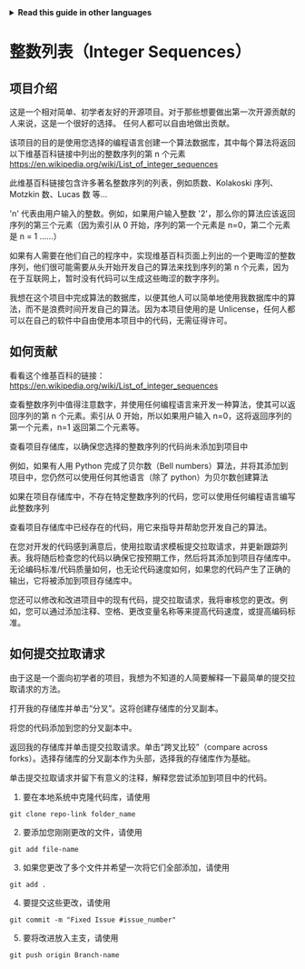 
<!-- Do not translate this -->
<details>
<summary>
<strong> Read this guide in other languages </strong>
</summary>
    <ul>
	    <li><a href="https://github.com/Twiggecode/Integer-Sequences/blob/main/README%20Translations/README_AR.md"> Arabic </a></li>
		<li><a href="https://github.com/Twiggecode/Integer-Sequences/blob/main/README%20Translations/README_CN.md"> Chinese </a></li>
		<li><a href="https://github.com/Twiggecode/Integer-Sequences/blob/main/README.md"> English </a></li>
        <li><a href="https://github.com/Twiggecode/Integer-Sequences/blob/main/README%20Translations/README_FR.md"> French </a></li>
        <li><a href="https://github.com/Twiggecode/Integer-Sequences/blob/main/README%20Translations/README_DE.md"> German </a></li>
		<li><a href="https://github.com/Twiggecode/Integer-Sequences/blob/main/README%20Translations/README_HINDI.md"> Hindi </a></li>
        <li><a href="https://github.com/Twiggecode/Integer-Sequences/blob/main/README%20Translations/README_ID.md"> Indonesian </a></li>
        <li><a href="https://github.com/Twiggecode/Integer-Sequences/blob/main/README%20Translations/README_IT.md"> Italian </a></li>
        <li><a href="https://github.com/Twiggecode/Integer-Sequences/blob/main/README%20Translations/README_KR.md"> Korean </a></li>
        <li><a href="https://github.com/Twiggecode/Integer-Sequences/blob/main/README%20Translations/README_PT.md"> Portuguese </a></li>
        <li><a href="https://github.com/Twiggecode/Integer-Sequences/blob/main/README%20Translations/README_RO.md"> Romanian </a></li>
        <li><a href="https://github.com/Twiggecode/Integer-Sequences/blob/main/README%20Translations/README_RU.md"> Russian </a></li>
        <li><a href="https://github.com/Twiggecode/Integer-Sequences/blob/main/README%20Translations/README_ES.md"> Spanish </a></li>
        <li><a href="https://github.com/Twiggecode/Integer-Sequences/blob/main/README%20Translations/README_AF.md"> Afrikaans </a></li>
        <li><a href="https://github.com/Twiggecode/Integer-Sequences/blob/main/README%20Translations/README_EL.md"> Greek - Ελληνικά </a></li>
        <li><a href="https://github.com/Twiggecode/Integer-Sequences/blob/main/README%20Translations/README_JP.md"> Japanese - 日本語 </a></li>
        <li><a href="https://github.com/Twiggecode/Integer-Sequences/blob/main/README%20Translations/README_NL.md"> Dutch - Nederlands </a></li>
        <li><a href="https://github.com/Twiggecode/Integer-Sequences/blob/main/README%20Translations/README_SW.md"> Swahili - Kiswahili </a></li>
	</ul> 
</details>
<!-- Do not translate this -->

# 整数列表（Integer Sequences）

## 项目介绍

这是一个相对简单、初学者友好的开源项目。对于那些想要做出第一次开源贡献的人来说，这是一个很好的选择。
任何人都可以自由地做出贡献。

该项目的目的是使用您选择的编程语言创建一个算法数据库，其中每个算法将返回以下维基百科链接中列出的整数序列的第 n 个元素
https://en.wikipedia.org/wiki/List_of_integer_sequences

此维基百科链接包含许多著名整数序列的列表，例如质数、Kolakoski 序列、Motzkin 数、Lucas 数 等...

'n' 代表由用户输入的整数。例如，如果用户输入整数 '2'，那么你的算法应该返回序列的第三个元素（因为索引从 0 开始，序列的第一个元素是 n=0，第二个元素是 n = 1 ……）

如果有人需要在他们自己的程序中，实现维基百科页面上列出的一个更晦涩的整数序列，他们很可能需要从头开始开发自己的算法来找到序列的第 n 个元素，因为在于互联网上，暂时没有代码可以生成这些晦涩的数字序列。

我想在这个项目中完成算法的数据库，以便其他人可以简单地使用我数据库中的算法，而不是浪费时间开发自己的算法。因为本项目使用的是 Unlicense，任何人都可以在自己的软件中自由使用本项目中的代码，无需征得许可。

## 如何贡献

看看这个维基百科的链接： https://en.wikipedia.org/wiki/List_of_integer_sequences

查看整数序列中值得注意数字，并使用任何编程语言来开发一种算法，使其可以返回序列的第 n 个元素。索引从 0 开始，所以如果用户输入 n=0，这将返回序列的第一个元素，n=1 返回第二个元素等。

查看项目存储库，以确保您选择的整数序列的代码尚未添加到项目中

例如，如果有人用 Python 完成了贝尔数（Bell numbers）算法，并将其添加到项目中，您仍然可以使用任何其他语言（除了 python）为贝尔数创建算法

如果在项目存储库中，不存在特定整数序列的代码，您可以使用任何编程语言编写此整数序列

查看项目存储库中已经存在的代码，用它来指导并帮助您开发自己的算法。

在您对开发的代码感到满意后，使用拉取请求模板提交拉取请求，并更新跟踪列表。我将随后检查您的代码以确保它按预期工作，然后将其添加到项目存储库中。无论编码标准/代码质量如何，也无论代码速度如何，如果您的代码产生了正确的输出，它将被添加到项目存储库中。

您还可以修改和改进项目中的现有代码，提交拉取请求，我将审核您的更改。例如，您可以通过添加注释、空格、更改变量名称等来提高代码速度，或提高编码标准。

## 如何提交拉取请求

由于这是一个面向初学者的项目，我想为不知道的人简要解释一下最简单的提交拉取请求的方法。

打开我的存储库并单击“分叉”。这将创建存储库的分叉副本。

将您的代码添加到您的分叉副本中。

返回我的存储库并单击提交拉取请求。单击“跨叉比较”（compare across forks）。选择存储库的分叉副本作为头部，选择我的存储库作为基础。

单击提交拉取请求并留下有意义的注释，解释您尝试添加到项目中的代码。

1. 要在本地系统中克隆代码库，请使用

`git clone repo-link folder_name`

2. 要添加您刚刚更改的文件，请使用

`git add file-name`

3. 如果您更改了多个文件并希望一次将它们全部添加，请使用

`git add .`

4. 要提交这些更改，请使用

`git commit -m "Fixed Issue #issue_number"`

5. 要将改进放入主支，请使用

`git push origin Branch-name`
